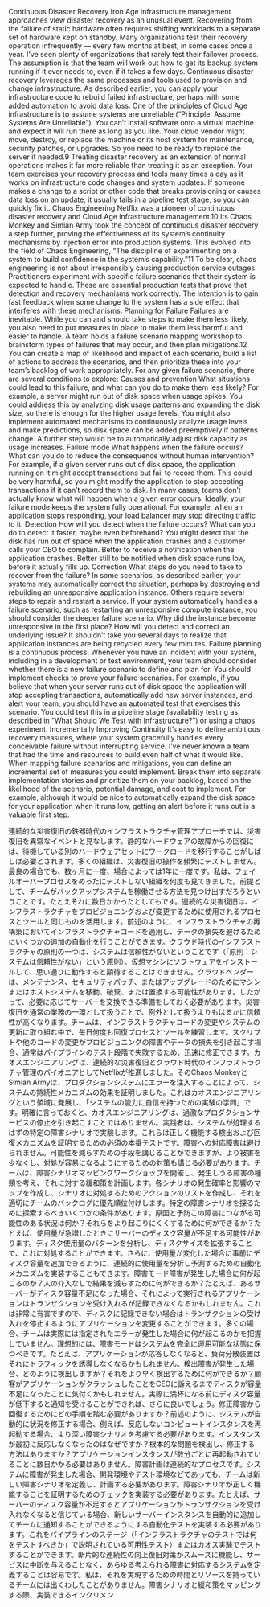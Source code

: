 Continuous Disaster Recovery Iron Age infrastructure management approaches view disaster recovery as an unusual event. Recovering from the failure of static hardware often requires shifting workloads to a separate set of hardware kept
on standby. Many organizations test their recovery operation infrequently — every few months at best, in some cases once a year. I’ve seen plenty of organizations that rarely test their failover process. The assumption is that the team will work out how to get its backup system running if it ever needs to, even if it takes a few days. Continuous disaster recovery leverages the same processes and tools used to provision and change infrastructure. As described earlier, you can apply your infrastructure code to rebuild failed infrastructure, perhaps with some added automation to avoid data loss. One of the principles of Cloud Age infrastructure is to assume systems are unreliable (“Principle: Assume Systems Are Unreliable”). You can’t install software onto a virtual machine and expect it will run there as long as you like. Your cloud vendor might move, destroy, or replace the machine or its host system for maintenance, security patches, or upgrades. So you need to be ready to replace the server if needed.9 Treating disaster recovery as an extension of normal operations makes it far more reliable than treating it as an exception. Your team exercises your recovery process and tools many times a day as it works on infrastructure code changes and system updates. If someone makes a change to a script or other code that breaks provisioning or causes data loss on an update, it usually fails in a pipeline test stage, so you can quickly fix it. Chaos Engineering Netflix was a pioneer of continuous disaster recovery and Cloud Age infrastructure management.10 Its Chaos Monkey and Simian Army took the concept of continuous disaster recovery a step further, proving the effectiveness of its system’s continuity mechanisms by injection error into production systems. This evolved into the field of Chaos Engineering, “The discipline of experimenting on a system to build confidence in the system’s capability.”11 To be clear, chaos engineering is not about irresponsibly causing production service outages. Practitioners experiment with specific failure scenarios that their system is expected to handle. These are
essential production tests that prove that detection and recovery mechanisms work correctly. The intention is to gain fast feedback when some change to the system has a side effect that interferes with these mechanisms. Planning for Failure Failures are inevitable. While you can and should take steps to make them less likely, you also need to put measures in place to make them less harmful and easier to handle. A team holds a failure scenario mapping workshop to brainstorm types of failures that may occur, and then plan mitigations.12 You can create a map of likelihood and impact of each scenario, build a list of actions to address the scenarios, and then prioritize these into your team’s backlog of work appropriately. For any given failure scenario, there are several conditions to explore: Causes and prevention What situations could lead to this failure, and what can you do to make them less likely? For example, a server might run out of disk space when usage spikes. You could address this by analyzing disk usage patterns and expanding the disk size, so there is enough for the higher usage levels. You might also implement automated mechanisms to continuously analyze usage levels and make predictions, so disk space can be added preemptively if patterns change. A further step would be to automatically adjust disk capacity as usage increases. Failure mode What happens when the failure occurs? What can you do to reduce the consequence without human intervention? For example, if a given server runs out of disk space, the application running on it might accept transactions but fail to record them. This could be very harmful, so you might modify the application to stop accepting transactions if it can’t record them to disk. In many cases, teams don’t actually know what will happen when a given error occurs. Ideally, your failure mode keeps the system fully operational. For example, when an application stops responding, your load balancer may stop directing traffic to it. Detection
How will you detect when the failure occurs? What can you do to detect it faster, maybe even beforehand? You might detect that the disk has run out of space when the application crashes and a customer calls your CEO to complain. Better to receive a notification when the application crashes. Better still to be notified when disk space runs low, before it actually fills up. Correction What steps do you need to take to recover from the failure? In some scenarios, as described earlier, your systems may automatically correct the situation, perhaps by destroying and rebuilding an unresponsive application instance. Others require several steps to repair and restart a service. If your system automatically handles a failure scenario, such as restarting an unresponsive compute instance, you should consider the deeper failure scenario. Why did the instance become unresponsive in the first place? How will you detect and correct an underlying issue? It shouldn’t take you several days to realize that application instances are being recycled every few minutes. Failure planning is a continuous process. Whenever you have an incident with your system, including in a development or test environment, your team should consider whether there is a new failure scenario to define and plan for. You should implement checks to prove your failure scenarios. For example, if you believe that when your server runs out of disk space the application will stop accepting transactions, automatically add new server instances, and alert your team, you should have an automated test that exercises this scenario. You could test this in a pipeline stage (availability testing as described in “What Should We Test with Infrastructure?”) or using a chaos experiment.
Incrementally Improving Continuity It’s easy to define ambitious recovery measures, where your system gracefully handles every conceivable failure without interrupting service. I’ve never known a team that had the time and resources to build even half of what it would like. When mapping failure scenarios and mitigations, you can define an incremental set of measures you could implement. Break them into separate implementation stories and prioritize them on your backlog,
based on the likelihood of the scenario, potential damage, and cost to implement. For example, although it would be nice to automatically expand the disk space for your application when it runs low, getting an alert before it runs out is a valuable first step.

連続的な災害復旧の鉄器時代のインフラストラクチャ管理アプローチでは、災害復旧を異常なイベントと見なします。静的なハードウェアの故障からの回復には、待機している別のハードウェアセットにワークロードを移行することがしばしば必要とされます。多くの組織は、災害復旧の操作を頻繁にテストしません。最良の場合でも、数ヶ月に一度、場合によっては1年に一度です。私は、フェイルオーバープロセスをめったにテストしない組織を何度も見てきました。前提として、チームがバックアップシステムを稼働させる方法を見つけ出すだろうということです。たとえそれに数日かかったとしてもです。連続的な災害復旧は、インフラストラクチャをプロビジョニングおよび変更するために使用されるプロセスとツールと同じものを活用します。前述のように、インフラストラクチャの再構築においてインフラストラクチャコードを適用し、データの損失を避けるためにいくつかの追加の自動化を行うことができます。クラウド時代のインフラストラクチャの原則の一つは、システムは信頼性がないということです（「原則：システムは信頼性がない」という原則）。仮想マシンにソフトウェアをインストールして、思い通りに動作すると期待することはできません。クラウドベンダーは、メンテナンス、セキュリティパッチ、またはアップグレードのためにマシンまたはホストシステムを移動、破棄、または置換する可能性があります。したがって、必要に応じてサーバーを交換できる準備をしておく必要があります。災害復旧を通常の業務の一環として扱うことで、例外として扱うよりもはるかに信頼性が高くなります。チームは、インフラストラクチャコードの変更やシステムの更新に取り組む中で、毎日何度も回復プロセスとツールを練習します。スクリプトや他のコードの変更がプロビジョニングの障害やデータの損失を引き起こす場合、通常はパイプラインのテスト段階で失敗するため、迅速に修正できます。カオスエンジニアリングは、連続的な災害復旧とクラウド時代のインフラストラクチャ管理のパイオニアとしてNetflixが推進しました。そのChaos MonkeyとSimian Armyは、プロダクションシステムにエラーを注入することによって、システムの持続性メカニズムの効果を証明しました。これはカオスエンジニアリングという領域に発展し、「システムの能力に自信を持つための実験の学問」です。明確に言っておくと、カオスエンジニアリングは、過激なプロダクションサービスの停止を引き起こすことではありません。実践者は、システムが処理するはずの特定の障害シナリオで実験します。これらは正しく機能する検出および回復メカニズムを証明するための必須の本番テストです。障害への対応障害は避けられません。可能性を減らすための手段を講じることができますが、より被害を少なくし、対処が容易になるようにするための対策も講じる必要があります。チームは、障害シナリオマッピングワークショップを開催し、発生しうる障害の種類を考え、それに対する緩和策を計画します。各シナリオの発生確率と影響のマップを作成し、シナリオに対処するためのアクションのリストを作成し、それを適切にチームのバックログに優先順位付けします。特定の障害シナリオを探るために探索するべきいくつかの条件があります。原因と予防この障害につながる可能性のある状況は何か？それらをより起こりにくくするために何ができるか？たとえば、使用量が急増したときにサーバーのディスク容量が不足する可能性があります。ディスク使用量のパターンを分析し、ディスクサイズを拡張することで、これに対処することができます。さらに、使用量が変化した場合に事前にディスク容量を追加できるように、連続的に使用量を分析し予測するための自動化メカニズムを実装することもできます。障害モード障害が発生した場合に何が起こるのか？人の介入なしで結果を減らすために何ができるか？たとえば、あるサーバーがディスク容量不足になった場合、それによって実行されるアプリケーションはトランザクションを受け入れるが記録できなくなるかもしれません。これは非常に有害ですので、ディスクに記録できない場合はトランザクションの受け入れを停止するようにアプリケーションを変更することができます。多くの場合、チームは実際には指定されたエラーが発生した場合に何が起こるのかを把握していません。理想的には、障害モードはシステムを完全に運用可能な状態に保つべきです。たとえば、アプリケーションが応答しなくなると、負荷分散装置はそれにトラフィックを誘導しなくなるかもしれません。検出障害が発生した場合、どのように検出しますか？それをより早く検出するために何ができるか？顧客がアプリケーションがクラッシュしたことをCEOに訴えるまでディスクが容量不足になったことに気付くかもしれません。実際に満杯になる前にディスク容量が低下すると通知を受けることができれば、さらに良いでしょう。修正障害から回復するためにどの手順を踏む必要がありますか？前述のように、システムが自動的に状況を修正する場合、例えば、反応しないコンピュートインスタンスを再起動する場合、より深い障害シナリオを考慮する必要があります。インスタンスが最初に反応しなくなったのはなぜですか？根本的な問題を検出し、修正する方法はありますか？アプリケーションインスタンスが数分ごとに再起動されていることに数日かかる必要はありません。障害計画は連続的なプロセスです。システムに障害が発生した場合、開発環境やテスト環境などであっても、チームは新しい障害シナリオを定義し、計画する必要があります。障害シナリオが正しく機能することを証明するためのチェックを実装する必要があります。たとえば、サーバーのディスク容量が不足するとアプリケーションがトランザクションを受け入れなくなると信じている場合、新しいサーバーインスタンスを自動的に追加してチームに通知することができるようにする自動化テストを実装する必要があります。これをパイプラインのステージ（「インフラストラクチャのテストでは何をテストすべきか」で説明されている可用性テスト）またはカオス実験でテストすることができます。断片的な連続性の向上復旧対策がスムーズに機能し、サービスに中断を与えることなく、あらゆる考えられる障害に対応するシステムを定義することは容易です。私は、それを実現するための時間とリソースを持っているチームには出くわしたことがありません。障害シナリオと緩和策をマッピングする際、実装できるインクリメン